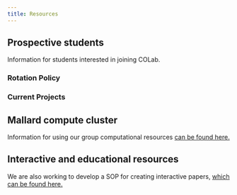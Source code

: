 ```yaml
---
title: Resources
---
```



## Prospective students

Information for students interested in joining COLab.

### Rotation Policy


### Current Projects


## Mallard compute cluster

Information for using our group computational resources [can be found here.](resource-mallard.md)  

## Interactive and educational resources
We are also working to develop a SOP for creating interactive papers, [which can be found here.](resource-interactive.md)




<!-- ## Offices

COLab student offices are in Durand 116. Colin's office is in Durand 123.
 -->